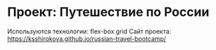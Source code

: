 # Проект: Путешествие по России

Используются технологии:
flex-box
grid
Сайт проекта: https://ksshirokova.github.io/russian-travel-bootcamp/
